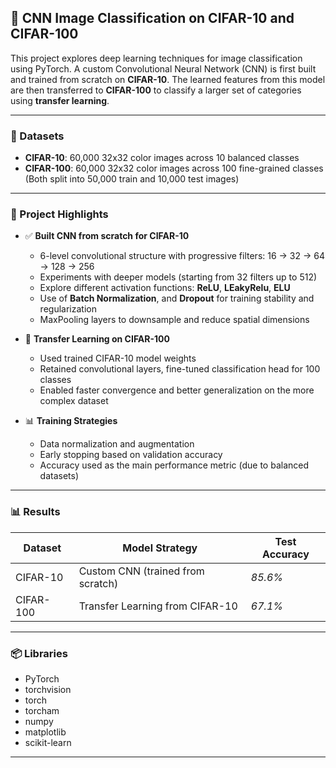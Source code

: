 ## 🧠 CNN Image Classification on CIFAR-10 and CIFAR-100

This project explores deep learning techniques for image classification using PyTorch. A custom Convolutional Neural Network (CNN) is first built and trained from scratch on **CIFAR-10**. The learned features from this model are then transferred to **CIFAR-100** to classify a larger set of categories using **transfer learning**.

---

### 📁 Datasets

- **CIFAR-10**: 60,000 32x32 color images across 10 balanced classes
- **CIFAR-100**: 60,000 32x32 color images across 100 fine-grained classes\
  (Both split into 50,000 train and 10,000 test images)

---

### 💠 Project Highlights

- ✅ **Built CNN from scratch for CIFAR-10**

  - 6-level convolutional structure with progressive filters: 16 → 32 → 64 → 128 → 256
  - Experiments with deeper models (starting from 32 filters up to 512)
  - Explore different activation functions: **ReLU**, **LEakyRelu**, **ELU**
  - Use of **Batch Normalization**, and **Dropout** for training stability and regularization
  - MaxPooling layers to downsample and reduce spatial dimensions

- 🔄 **Transfer Learning on CIFAR-100**

  - Used trained CIFAR-10 model weights
  - Retained convolutional layers, fine-tuned classification head for 100 classes
  - Enabled faster convergence and better generalization on the more complex dataset

- 📊 **Training Strategies**

  - Data normalization and augmentation
  - Early stopping based on validation accuracy
  - Accuracy used as the main performance metric (due to balanced datasets)

---

### 📊 Results

| Dataset   | Model Strategy                    | Test Accuracy |
| --------- | --------------------------------- | ------------- |
| CIFAR-10  | Custom CNN (trained from scratch) | *85.6%* |
| CIFAR-100 | Transfer Learning from CIFAR-10   | *67.1%* |

---

### 📦 Libraries

- PyTorch
- torchvision
- torch
- torcham
- numpy
- matplotlib
- scikit-learn
  
---
